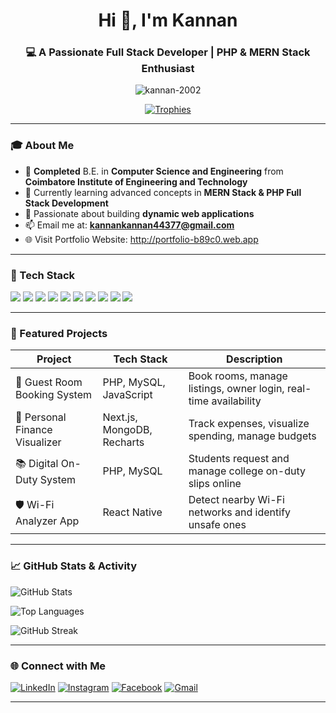 <h1 align="center">Hi 👋, I'm Kannan</h1>
<h3 align="center">💻 A Passionate Full Stack Developer | PHP & MERN Stack Enthusiast</h3>

<p align="center">
  <img src="https://komarev.com/ghpvc/?username=kannan-2002&label=Profile%20views&color=0e75b6&style=flat" alt="kannan-2002" />
</p>

<p align="center">
  <a href="https://github-profile-trophy.vercel.app/?username=kannan-2002&theme=tokyonight&margin-w=10&margin-h=10&column=7">
    <img src="https://github-profile-trophy.vercel.app/?username=kannan-2002&theme=tokyonight&row=1&column=7" alt="Trophies" />
  </a>
</p>

---

### 🎓 About Me

- 🏫 **Completed** B.E. in **Computer Science and Engineering** from **Coimbatore Institute of Engineering and Technology**
- 🌱 Currently learning advanced concepts in **MERN Stack & PHP Full Stack Development**
- 💼 Passionate about building **dynamic web applications**
- 📫 Email me at: **kannankannan44377@gmail.com**
- 🌐 Visit Portfolio Website: http://portfolio-b89c0.web.app
---

### 🧰 Tech Stack

<p align="left">
  <img src="https://img.shields.io/badge/Code-PHP-blue?style=flat-square&logo=php" />
  <img src="https://img.shields.io/badge/Code-JavaScript-yellow?style=flat-square&logo=javascript" />
  <img src="https://img.shields.io/badge/Frontend-React-blue?style=flat-square&logo=react" />
  <img src="https://img.shields.io/badge/Backend-Node.js-green?style=flat-square&logo=node.js" />
  <img src="https://img.shields.io/badge/Database-MySQL-lightgrey?style=flat-square&logo=mysql" />
  <img src="https://img.shields.io/badge/Database-MongoDB-brightgreen?style=flat-square&logo=mongodb" />
  <img src="https://img.shields.io/badge/UI-HTML5-orange?style=flat-square&logo=html5" />
  <img src="https://img.shields.io/badge/UI-CSS3-blue?style=flat-square&logo=css3" />
  <img src="https://img.shields.io/badge/Tool-Git-red?style=flat-square&logo=git" />
  <img src="https://img.shields.io/badge/Tool-GitHub-black?style=flat-square&logo=github" />
</p>

---

### 🚀 Featured Projects

| Project | Tech Stack | Description |
|--------|------------|-------------|
| 🏨 Guest Room Booking System | PHP, MySQL, JavaScript | Book rooms, manage listings, owner login, real-time availability |
| 🧾 Personal Finance Visualizer | Next.js, MongoDB, Recharts | Track expenses, visualize spending, manage budgets |
| 📚 Digital On-Duty System | PHP, MySQL | Students request and manage college on-duty slips online |
| 🛡️ Wi-Fi Analyzer App | React Native | Detect nearby Wi-Fi networks and identify unsafe ones |

---

### 📈 GitHub Stats & Activity

<p align="left">
  <img src="https://github-readme-stats.vercel.app/api?username=kannan-2002&show_icons=true&theme=react" alt="GitHub Stats" />
</p>

<p align="left">
  <img src="https://github-readme-stats.vercel.app/api/top-langs/?username=kannan-2002&layout=compact&theme=react" alt="Top Languages" />
</p>

<p align="left">
  <img src="https://github-readme-streak-stats.herokuapp.com/?user=kannan-2002&theme=react" alt="GitHub Streak" />
</p>

---

### 🌐 Connect with Me

[![LinkedIn](https://img.shields.io/badge/-Kannan-blue?style=flat-square&logo=Linkedin&logoColor=white&link=https://www.linkedin.com/in/kannan-g-411635218)](https://www.linkedin.com/in/kannan-g-411635218)
[![Instagram](https://img.shields.io/badge/-@kannan222002-E4405F?style=flat-square&logo=Instagram&logoColor=white)](https://www.instagram.com/kannan222002)
[![Facebook](https://img.shields.io/badge/-Kannan-1877F2?style=flat-square&logo=Facebook&logoColor=white)](https://www.facebook.com/profile.php?id=100022044194470)
[![Gmail](https://img.shields.io/badge/-Gmail-D14836?style=flat-square&logo=Gmail&logoColor=white)](mailto:kannankannan44377@gmail.com)

---
